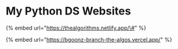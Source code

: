 # My Python DS Websites

{% embed url="https://thealgorithms.netlify.app/\#" %}

{% embed url="https://bgoonz-branch-the-algos.vercel.app/" %}
